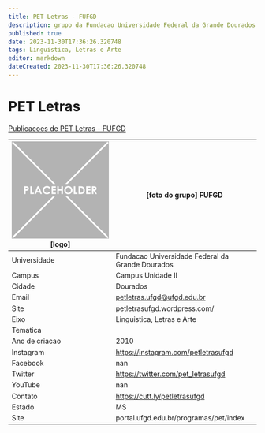 ```yaml
---
title: PET Letras - FUFGD
description: grupo da Fundacao Universidade Federal da Grande Dourados
published: true
date: 2023-11-30T17:36:26.320748
tags: Linguistica, Letras e Arte
editor: markdown
dateCreated: 2023-11-30T17:36:26.320748
---
```


# PET Letras

[Publicacoes de PET Letras - FUFGD](/atividade/52PETLetrasFUFGD/feed.md)

| ![placeholder.png](/placeholder.png) [logo] | [foto do grupo] FUFGD         |
| ------------------------------------------- | ------------------------------------------------- |
| Universidade                                | Fundacao Universidade Federal da Grande Dourados      |
| Campus                                      | Campus Unidade II            |
| Cidade                                      | Dourados             |
| Email                                       | petletras.ufgd@ufgd.edu.br             |
| Site                                        | petletrasufgd.wordpress.com/              |
| Eixo                                        | Linguistica, Letras e Arte              |
| Tematica                                    |           |
| Ano de criacao                              | 2010        |
| Instagram                                   | https://instagram.com/petletrasufgd         |
| Facebook                                    | nan          |
| Twitter                                     | https://twitter.com/pet_letrasufgd           |
| YouTube                                     | nan           |
| Contato                                     | https://cutt.ly/petletrasufgd         |
| Estado                                      |  MS            |
| Site                                        | portal.ufgd.edu.br/programas/pet/index |
